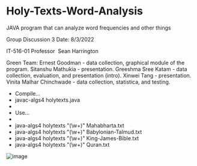 # Holy-Texts-Word-Analysis
JAVA program that can analyze word frequencies and other things

Group Discussion 3
Date: 8/3/2022

IT-516-01
Professor  Sean Harrington

Green Team:
Ernest Goodman - data collection, graphical module of the program.
Sitanshu Mathukia - presentation.
Greeshma Sree Katam - data collection, evaluation, and presentation (intro).
Xinwei Tang - presentation.
Vinita Malhar Chinchwade - data collection, statistica, and testing.



 *  Compile...
 *  javac-algs4 holytexts.java
 *
 *  Use...
 *
 *  java-algs4 holytexts "(\w+)" Mahabharta.txt
 *  java-algs4 holytexts "(\w+)" Babylonian-Talmud.txt
 *  java-algs4 holytexts "(\w+)" King-James-Bible.txt
 *  java-algs4 holytexts "(\w+)" Quran.txt


![image](https://user-images.githubusercontent.com/107162048/182742140-332eb551-9bc5-4e09-82fd-a2695ebd979f.png)


